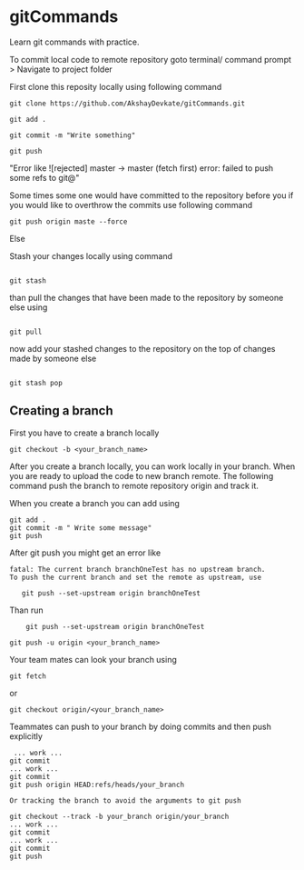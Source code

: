 # gitCommands

Learn git commands with practice. 

To commit local code to remote repository 
 goto terminal/ command prompt > Navigate to project folder 
 
 First clone this reposity locally using following command 
 
 ```
 git clone https://github.com/AkshayDevkate/gitCommands.git
 
 git add .
 
 git commit -m "Write something"
 
 git push 
 ```
 
 "Error like
 ![rejected] master -> master (fetch first)
 error: failed to push some refs to git@"
 
 Some times some one would have committed to the repository before you if you would like to overthrow the commits use following command 
 
 ```
 git push origin maste --force 
 
 ```
 
 Else 
 
 Stash your changes locally using command 
 ```
 
 git stash
 ```
 
 than pull the changes that have been made to the repository by someone else using 
 ```
 
 git pull 
 ```
 
 now add your stashed changes to the repository on the top of changes made by someone else 
 ```
 
 git stash pop 
 ```
 
 ## Creating a branch 
 
 First you have to create a branch locally 
 
 ```
 git checkout -b <your_branch_name>
 ```
 
 After you create a branch locally, you can work locally in your branch. When you are ready to upload the code to new branch remote. The following command push the branch to remote repository origin and track it.
 
 When you create a branch you can add using 
 
 ```
 git add .
 git commit -m " Write some message"
 git push
 ```
 
 After git push you might get an error like 
 ```
 fatal: The current branch branchOneTest has no upstream branch.
To push the current branch and set the remote as upstream, use

    git push --set-upstream origin branchOneTest
 ```
 Than run 
 
 ```
     git push --set-upstream origin branchOneTest
 ```
 
 ```
 git push -u origin <your_branch_name>
 ```
 
 Your team mates can look your branch using 
 
 ```
 git fetch
 ```
 or
 ```
 git checkout origin/<your_branch_name>
 ```
 
 
 Teammates can push to your branch by doing commits and then push explicitly
 
``` 
 ... work ...
git commit
... work ...
git commit
git push origin HEAD:refs/heads/your_branch

Or tracking the branch to avoid the arguments to git push

git checkout --track -b your_branch origin/your_branch
... work ...
git commit
... work ...
git commit
git push
 
```
